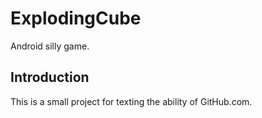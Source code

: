 # ExplodingCube
Android silly game.

## Introduction
This is a small project for texting the ability of GitHub.com.
